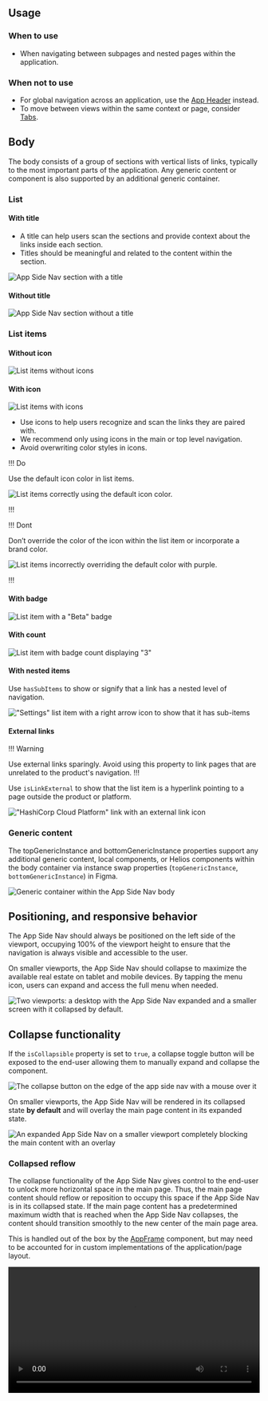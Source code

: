 ## Usage

### When to use

- When navigating between subpages and nested pages within the application.

### When not to use

- For global navigation across an application, use the [App Header](/components/app-header) instead.
- To move between views within the same context or page, consider [Tabs](/components/tabs).

## Body

The body consists of a group of sections with vertical lists of links, typically to the most important parts of the application. Any generic content or component is also supported by an additional generic container.

### List

#### With title

- A title can help users scan the sections and provide context about the links inside each section.
- Titles should be meaningful and related to the content within the section.

![App Side Nav section with a title](/assets/components/app-side-nav/section-with-title.png)

#### Without title

![App Side Nav section without a title](/assets/components/app-side-nav/section-without-title.png)


### List items

#### Without icon

![List items without icons](/assets/components/app-side-nav/list-item-without-icon.png)

#### With icon

![List items with icons](/assets/components/app-side-nav/list-item-with-icon.png)

- Use icons to help users recognize and scan the links they are paired with.
- We recommend only using icons in the main or top level navigation.
- Avoid overwriting color styles in icons.

!!! Do

Use the default icon color in list items.

![List items correctly using the default icon color.](/assets/components/app-side-nav/list-item-with-icon-do.png)

!!!

!!! Dont

Don’t override the color of the icon within the list item or incorporate a brand color.

![List items incorrectly overriding the default color with purple.](/assets/components/app-side-nav/list-item-with-icon-dont.png)

!!!

#### With badge

![List item with a "Beta" badge](/assets/components/app-side-nav/list-item-with-badge.png)

#### With count

![List item with badge count displaying "3"](/assets/components/app-side-nav/list-item-with-count.png)

#### With nested items

Use `hasSubItems` to show or signify that a link has a nested level of navigation.

!["Settings" list item with a right arrow icon to show that it has sub-items](/assets/components/app-side-nav/list-item-with-nested-items.png)

#### External links

!!! Warning

Use external links sparingly. Avoid using this property to link pages that are unrelated to the product's navigation.
!!!

Use `isLinkExternal` to show that the list item is a hyperlink pointing to a page outside the product or platform.

!["HashiCorp Cloud Platform" link with an external link icon](/assets/components/app-side-nav/list-item-with-external-link.png)

### Generic content

The topGenericInstance and bottomGenericInstance properties support any additional generic content, local components, or Helios components within the body container via instance swap properties (`topGenericInstance`, `bottomGenericInstance`) in Figma.

![Generic container within the App Side Nav body](/assets/components/app-side-nav/custom-content-body.png)

## Positioning, and responsive behavior

The App Side Nav should always be positioned on the left side of the viewport, occupying 100% of the viewport height to ensure that the navigation is always visible and accessible to the user.

On smaller viewports, the App Side Nav should collapse to maximize the available real estate on tablet and mobile devices. By tapping the menu icon, users can expand and access the full menu when needed.

![Two viewports: a desktop with the App Side Nav expanded and a smaller screen with it collapsed by default.](/assets/components/app-side-nav/app-side-nav-position-and-responsive.png)

## Collapse functionality

If the `isCollapsible` property is set to `true`, a collapse toggle button will be exposed to the end-user allowing them to manually expand and collapse the component.

![The collapse button on the edge of the app side nav with a mouse over it](/assets/components/app-side-nav/app-side-nav-collapse-interaction.png)

On smaller viewports, the App Side Nav will be rendered in its collapsed state **by default** and will overlay the main page content in its expanded state.

![An expanded App Side Nav on a smaller viewport completely blocking the main content with an overlay](/assets/components/app-side-nav/app-side-nav-overlay-small-viewport.png)

### Collapsed reflow

The collapse functionality of the App Side Nav gives control to the end-user to unlock more horizontal space in the main page. Thus, the main page content should reflow or reposition to occupy this space if the App Side Nav is in its collapsed state. If the main page content has a predetermined maximum width that is reached when the App Side Nav collapses, the content should transition smoothly to the new center of the main page area.

This is handled out of the box by the [AppFrame](/layouts/app-frame) component, but may need to be accounted for in custom implementations of the application/page layout.

<video width="100%" controls loop>
  <source
    src="/assets/components/app-side-nav/app-side-nav-expand-collapse.mp4"
    type="video/mp4"
  />
</video>
